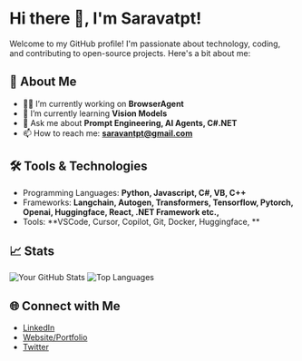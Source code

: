 # Hi there 👋, I'm Saravatpt!

Welcome to my GitHub profile! I'm passionate about technology, coding, and contributing to open-source projects. Here's a bit about me:

## 🚀 About Me
- 👨‍💻 I’m currently working on **BrowserAgent**
- 🌱 I’m currently learning **Vision Models**
- 💬 Ask me about **Prompt Engineering, AI Agents, C#.NET**
- 📫 How to reach me: **saravantpt@gmail.com**

## 🛠️ Tools & Technologies
- Programming Languages: **Python, Javascript, C#, VB, C++**
- Frameworks: **Langchain, Autogen, Transformers, Tensorflow, Pytorch, Openai, Huggingface, React, .NET Framework etc.,**
- Tools: **VSCode, Cursor, Copilot, Git, Docker, Huggingface, **

## 📈 Stats
![Your GitHub Stats](https://github-readme-stats.vercel.app/api?username=saravatpt&show_icons=true&theme=radical)
![Top Languages](https://github-readme-stats.vercel.app/api/top-langs/?username=saravatpt&layout=compact&theme=radical)

## 🌐 Connect with Me
- [LinkedIn](https://github.com/saravatpt/saravatpt)
- [Website/Portfolio](TBD)
- [Twitter](https://x.com/saravantpt)
